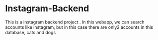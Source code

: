 # Instagram-Backend
This is a instagram backend project .
In this webapp, we can search accounts like instagram, but in this case there are only2 accounts in this database, cats and dogs
